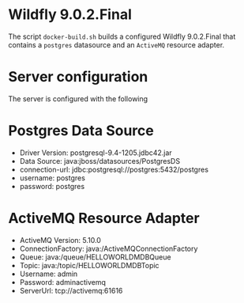 # Wildfly 9.0.2.Final
The script `docker-build.sh` builds a configured Wildfly 9.0.2.Final that contains a `postgres` datasource 
and an `ActiveMQ` resource adapter. 

# Server configuration
The server is configured with the following
 
# Postgres Data Source
- Driver Version: postgresql-9.4-1205.jdbc42.jar
- Data Source: java:jboss/datasources/PostgresDS
- connection-url: jdbc:postgresql://postgres:5432/postgres
- username: postgres
- password: postgres
 
# ActiveMQ Resource Adapter
- ActiveMQ Version: 5.10.0
- ConnectionFactory: java:/ActiveMQConnectionFactory
- Queue: java:/queue/HELLOWORLDMDBQueue
- Topic: java:/topic/HELLOWORLDMDBTopic
- Username: admin
- Password: adminactivemq
- ServerUrl: tcp://activemq:61616